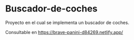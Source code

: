 # Buscador-de-coches

Proyecto en el cual se implementa un buscador de coches.

Consultable en https://brave-panini-d84269.netlify.app/
